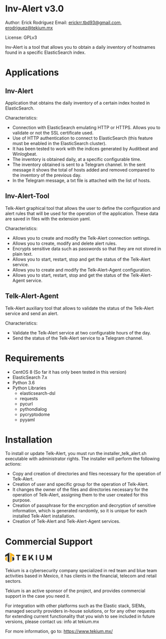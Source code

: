 # Inv-Alert v3.0

Author: Erick Rodríguez 
Email: erickrr.tbd93@gmail.com, erodriguez@tekium.mx

License: GPLv3

Inv-Alert is a tool that allows you to obtain a daily inventory of hostnames found in a specific ElasticSearch index.

# Applications
## Inv-Alert
Application that obtains the daily inventory of a certain index hosted in ElasticSearch.

Characteristics:
- Connection with ElasticSearch emulating HTTP or HTTPS. Allows you to validate or not the SSL certificate used.
- Use of HTTP authentication to connect to ElasticSearch (this feature must be enabled in the ElasticSearch cluster).
- It has been tested to work with the indices generated by Auditbeat and Winlogbeat.
- The inventory is obtained daily, at a specific configurable time.
- The inventory obtained is sent to a Telegram channel. In the sent message it shows the total of hosts added and removed compared to the inventory of the previous day.
- In the Telegram message, a txt file is attached with the list of hosts.

## Inv-Alert-Tool
Telk-Alert graphical tool that allows the user to define the configuration and alert rules that will be used for the operation of the application. These data are saved in files with the extension yaml.

Characteristics:
- Allows you to create and modify the Telk-Alert connection settings.
- Allows you to create, modify and delete alert rules.
- Encrypts sensitive data such as passwords so that they are not stored in plain text.
- Allows you to start, restart, stop and get the status of the Telk-Alert service.
- Allows you to create and modify the Telk-Alert-Agent configuration.
- Allows you to start, restart, stop and get the status of the Telk-Alert-Agent service.

## Telk-Alert-Agent
Telk-Alert auxiliary tool that allows to validate the status of the Telk-Alert service and send an alert.

Characteristics:
- Validate the Telk-Alert service at two configurable hours of the day.
- Send the status of the Telk-Alert service to a Telegram channel.

# Requirements
- CentOS 8 (So far it has only been tested in this version)
- ElasticSearch 7.x 
- Python 3.6
- Python Libraries
  - elasticsearch-dsl
  - requests
  - pycurl
  - pythondialog
  - pycryptodome
  - pyyaml

# Installation
To install or update Telk-Alert, you must run the installer_telk_alert.sh executable with administrator rights. The installer will perform the following actions:
- Copy and creation of directories and files necessary for the operation of Telk-Alert.
- Creation of user and specific group for the operation of Telk-Alert.
- It changes the owner of the files and directories necessary for the operation of Telk-Alert, assigning them to the user created for this purpose.
- Creation of passphrase for the encryption and decryption of sensitive information, which is generated randomly, so it is unique for each installed Telk-Alert installation.
- Creation of Telk-Alert and Telk-Alert-Agent services.

# Commercial Support
![Tekium](https://github.com/unmanarc/uAuditAnalyzer2/blob/master/art/tekium_slogo.jpeg)

Tekium is a cybersecurity company specialized in red team and blue team activities based in Mexico, it has clients in the financial, telecom and retail sectors.

Tekium is an active sponsor of the project, and provides commercial support in the case you need it.

For integration with other platforms such as the Elastic stack, SIEMs, managed security providers in-house solutions, or for any other requests for extending current functionality that you wish to see included in future versions, please contact us: info at tekium.mx

For more information, go to: https://www.tekium.mx/
